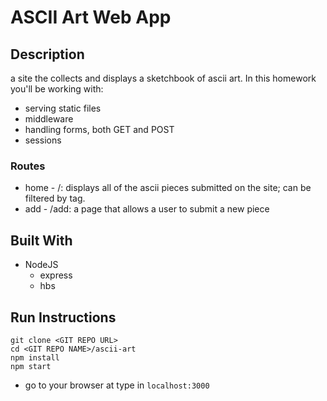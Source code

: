 
# ASCII Art Web App

## Description

a site the collects and displays a sketchbook of ascii art. In this homework you'll be working with:

* serving static files
* middleware
* handling forms, both GET and POST
* sessions

### Routes

* home - /: displays all of the ascii pieces submitted on the site; can be filtered by tag.
* add - /add: a page that allows a user to submit a new piece

## Built With

* NodeJS
    * express
    * hbs

## Run Instructions

```
git clone <GIT REPO URL>
cd <GIT REPO NAME>/ascii-art
npm install
npm start
```

* go to your browser at type in `localhost:3000`

